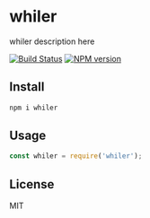 # whiler

whiler description here

[![Build Status][travis-image]][travis-url]
[![NPM version][npm-image]][npm-url]

## Install

```bash
npm i whiler
```

## Usage

```js
const whiler = require('whiler');
```

## License

MIT

[npm-url]: https://npmjs.org/package/whiler
[npm-image]: https://badge.fury.io/js/whiler.svg
[travis-url]: https://travis-ci.org/astur/whiler
[travis-image]: https://travis-ci.org/astur/whiler.svg?branch=master